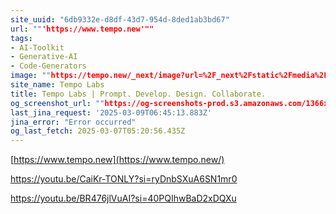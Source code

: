 ```yaml
---
site_uuid: "6db9332e-d8df-43d7-954d-8ded1ab3bd67"
url: ""'https://www.tempo.new'""
tags:
- AI-Toolkit
- Generative-AI
- Code-Generators
image: ""https://tempo.new/_next/image?url=%2F_next%2Fstatic%2Fmedia%2Ftempo-editor.720457c1.webp&w=3840&q=75""
site_name: Tempo Labs
title: Tempo Labs | Prompt. Develop. Design. Collaborate.
og_screenshot_url: ""https://og-screenshots-prod.s3.amazonaws.com/1366x768/80/false/16cd4f14380c7d847ecf6957bc4ed12737eb620b1a6fc1c764582394cd44c96b.jpeg""
last_jina_request: '2025-03-09T06:45:13.883Z'
jina_error: "Error occurred"
og_last_fetch: 2025-03-07T05:20:56.435Z
---
```





[https://www.tempo.new](https://www.tempo.new/)

https://youtu.be/CaiKr-TONLY?si=ryDnbSXuA6SN1mr0

https://youtu.be/BR476jlVuAI?si=40PQIhwBaD2xDQXu